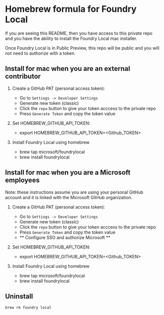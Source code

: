 # Homebrew formula for Foundry Local

If you are seeing this README, then you have access to this private repo and you have the ability to install the Foundry Local mac installer.

Once Foundry Local is in Public Preview, this repo will be public and you will not need to authorize with a token.

## Install for mac when you are an external contributor

1. Create a GitHub PAT (personal access token):
   - Go to `Settings -> Developer Settings`
   - Generate new token (classic)
   - Click the `repo` button to give your token acccess to the private repo
   - Press `Generate Token` and copy the token value
  
 2. Set HOMEBREW_GITHUB_API_TOKEN:
    - export HOMEBREW_GITHUB_API_TOKEN=<Github_TOKEN>

 3. Install Foundry Local using homebrew
    - brew tap microsoft/foundrylocal
    - brew install foundrylocal
   
## Install for mac when you are a Microsoft employees

Note: these instructions assume you are using your personal GitHub account and it is linked with the Microsoft GitHub organization.

1. Create a GitHub PAT (personal access token):
   - Go to `Settings -> Developer Settings`
   - Generate new token (classic)
   - Click the `repo` button to give your token acccess to the private repo
   - Press `Generate Token` and copy the token value
   - ** Configure SSO and authorize Microsoft **
  
 2. Set HOMEBREW_GITHUB_API_TOKEN:
    - export HOMEBREW_GITHUB_API_TOKEN=<Github_TOKEN>

 3. Install Foundry Local using homebrew
    - brew tap microsoft/foundrylocal
    - brew install foundrylocal
   
## Uninstall

`brew rm foundry local`

      



